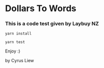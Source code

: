 # Dollars To Words

### This is a code test given by Laybuy NZ

```
yarn install

yarn test
```

Enjoy :)

by Cyrus Liew